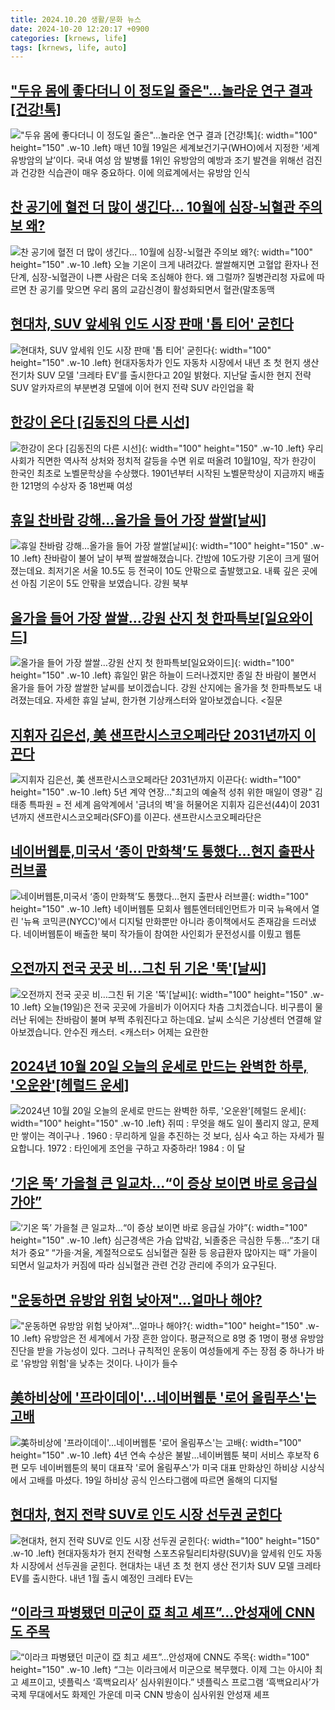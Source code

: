 ```yaml
---
title: 2024.10.20 생활/문화 뉴스
date: 2024-10-20 12:20:17 +0900
categories: [krnews, life]
tags: [krnews, life, auto]
---
```

## ["두유 몸에 좋다더니 이 정도일 줄은"…놀라운 연구 결과 [건강!톡]](https://n.news.naver.com/mnews/article/015/0005046244)

!["두유 몸에 좋다더니 이 정도일 줄은"…놀라운 연구 결과 [건강!톡]](https://mimgnews.pstatic.net/image/origin/015/2024/10/19/5046244.jpg?type=nf220_150){: width="100" height="150" .w-10 .left}
매년 10월 19일은 세계보건기구(WHO)에서 지정한 ‘세계 유방암의 날’이다. 국내 여성 암 발병률 1위인 유방암의 예방과 조기 발견을 위해선 검진과 건강한 식습관이 매우 중요하다. 이에 의료계에서는 유방암 인식

## [찬 공기에 혈전 더 많이 생긴다... 10월에 심장-뇌혈관 주의보 왜?](https://n.news.naver.com/mnews/article/296/0000082943)

![찬 공기에 혈전 더 많이 생긴다... 10월에 심장-뇌혈관 주의보 왜?](https://mimgnews.pstatic.net/image/origin/296/2024/10/20/82943.jpg?type=nf220_150){: width="100" height="150" .w-10 .left}
오늘 기온이 크게 내려갔다. 쌀쌀해지면 고혈압 환자나 전 단계, 심장-뇌혈관이 나쁜 사람은 더욱 조심해야 한다. 왜 그럴까? 질병관리청 자료에 따르면 찬 공기를 맞으면 우리 몸의 교감신경이 활성화되면서 혈관(말초동맥

## [현대차, SUV 앞세워 인도 시장 판매 '톱 티어' 굳힌다](https://n.news.naver.com/mnews/article/008/0005102831)

![현대차, SUV 앞세워 인도 시장 판매 '톱 티어' 굳힌다](https://mimgnews.pstatic.net/image/origin/008/2024/10/20/5102831.jpg?type=nf220_150){: width="100" height="150" .w-10 .left}
현대자동차가 인도 자동차 시장에서 내년 초 첫 현지 생산 전기차 SUV 모델 '크레타 EV'를 출시한다고 20일 밝혔다. 지난달 출시한 현지 전략 SUV 알카자르의 부분변경 모델에 이어 현지 전략 SUV 라인업을 확

## [한강이 온다 [김동진의 다른 시선]](https://n.news.naver.com/mnews/article/586/0000088804)

![한강이 온다 [김동진의 다른 시선]](https://mimgnews.pstatic.net/image/origin/586/2024/10/19/88804.jpg?type=nf220_150){: width="100" height="150" .w-10 .left}
우리 사회가 직면한 역사적 상처와 정치적 갈등을 수면 위로 떠올려 10월10일, 작가 한강이 한국인 최초로 노벨문학상을 수상했다. 1901년부터 시작된 노벨문학상이 지금까지 배출한 121명의 수상자 중 18번째 여성

## [휴일 찬바람 강해…올가을 들어 가장 쌀쌀[날씨]](https://n.news.naver.com/mnews/article/422/0000688059)

![휴일 찬바람 강해…올가을 들어 가장 쌀쌀[날씨]](https://mimgnews.pstatic.net/image/origin/422/2024/10/20/688059.jpg?type=nf220_150){: width="100" height="150" .w-10 .left}
찬바람이 불어 날이 부쩍 쌀쌀해졌습니다. 간밤에 10도가량 기온이 크게 떨어졌는데요. 최저기온 서울 10.5도 등 전국이 10도 안팎으로 출발했고요. 내륙 깊은 곳에선 아침 기온이 5도 안팎을 보였습니다. 강원 북부

## [올가을 들어 가장 쌀쌀…강원 산지 첫 한파특보[일요와이드]](https://n.news.naver.com/mnews/article/422/0000688071)

![올가을 들어 가장 쌀쌀…강원 산지 첫 한파특보[일요와이드]](https://mimgnews.pstatic.net/image/origin/422/2024/10/20/688071.jpg?type=nf220_150){: width="100" height="150" .w-10 .left}
휴일인 맑은 하늘이 드러나겠지만 종일 찬 바람이 불면서 올가을 들어 가장 쌀쌀한 날씨를 보이겠습니다. 강원 산지에는 올가을 첫 한파특보도 내려졌는데요. 자세한 휴일 날씨, 한가현 기상캐스터와 알아보겠습니다. <질문

## [지휘자 김은선, 美 샌프란시스코오페라단 2031년까지 이끈다](https://n.news.naver.com/mnews/article/001/0014993318)

![지휘자 김은선, 美 샌프란시스코오페라단 2031년까지 이끈다](https://mimgnews.pstatic.net/image/origin/001/2024/10/19/14993318.jpg?type=nf220_150){: width="100" height="150" .w-10 .left}
5년 계약 연장…"최고의 예술적 성취 위한 매일이 영광" 김태종 특파원 = 전 세계 음악계에서 '금녀의 벽'을 허물어온 지휘자 김은선(44)이 2031년까지 샌프란시스코오페라(SFO)를 이끈다. 샌프란시스코오페라단은

## [네이버웹툰,미국서 ‘종이 만화책’도 통했다…현지 출판사 러브콜](https://n.news.naver.com/mnews/article/016/0002376243)

![네이버웹툰,미국서 ‘종이 만화책’도 통했다…현지 출판사 러브콜](https://mimgnews.pstatic.net/image/origin/016/2024/10/20/2376243.jpg?type=nf220_150){: width="100" height="150" .w-10 .left}
네이버웹툰 모회사 웹툰엔터테인먼트가 미국 뉴욕에서 열린 '뉴욕 코믹콘(NYCC)'에서 디지털 만화뿐만 아니라 종이책에서도 존재감을 드러냈다. 네이버웹툰이 배출한 북미 작가들이 참여한 사인회가 문전성시를 이뤘고 웹툰

## [오전까지 전국 곳곳 비…그친 뒤 기온 '뚝'[날씨]](https://n.news.naver.com/mnews/article/055/0001198692)

![오전까지 전국 곳곳 비…그친 뒤 기온 '뚝'[날씨]](https://mimgnews.pstatic.net/image/origin/055/2024/10/19/1198692.jpg?type=nf220_150){: width="100" height="150" .w-10 .left}
오늘(19일)은 전국 곳곳에 가을비가 이어지다 차츰 그치겠습니다. 비구름이 물러난 뒤에는 찬바람이 불며 부쩍 추워진다고 하는데요. 날씨 소식은 기상센터 연결해 알아보겠습니다. 안수진 캐스터. <캐스터> 어제는 요란한

## [2024년 10월 20일 오늘의 운세로 만드는 완벽한 하루, '오운완'[헤럴드 운세]](https://n.news.naver.com/mnews/article/016/0002376220)

![2024년 10월 20일 오늘의 운세로 만드는 완벽한 하루, '오운완'[헤럴드 운세]](https://mimgnews.pstatic.net/image/origin/016/2024/10/20/2376220.jpg?type=nf220_150){: width="100" height="150" .w-10 .left}
쥐띠 : 무엇을 해도 일이 풀리지 않고, 문제만 쌓이는 격이구나 . 1960 : 무리하게 일을 추진하는 것 보다, 심사 숙고 하는 자세가 필요합니다. 1972 : 타인에게 조언을 구하고 자중하라! 1984 : 이 달

## [‘기온 뚝’ 가을철 큰 일교차…“이 증상 보이면 바로 응급실 가야”](https://n.news.naver.com/mnews/article/022/0003978294)

![‘기온 뚝’ 가을철 큰 일교차…“이 증상 보이면 바로 응급실 가야”](https://mimgnews.pstatic.net/image/origin/022/2024/10/20/3978294.jpg?type=nf220_150){: width="100" height="150" .w-10 .left}
심근경색은 가슴 압박감, 뇌졸중은 극심한 두통…“초기 대처가 중요” “가을·겨울, 계절적으로도 심뇌혈관 질환 등 응급환자 많아지는 때” 가을이 되면서 일교차가 커짐에 따라 심뇌혈관 관련 건강 관리에 주의가 요구된다.

## ["운동하면 유방암 위험 낮아져"…얼마나 해야?](https://n.news.naver.com/mnews/article/296/0000082929)

!["운동하면 유방암 위험 낮아져"…얼마나 해야?](https://mimgnews.pstatic.net/image/origin/296/2024/10/19/82929.jpg?type=nf220_150){: width="100" height="150" .w-10 .left}
유방암은 전 세계에서 가장 흔한 암이다. 평균적으로 8명 중 1명이 평생 유방암 진단을 받을 가능성이 있다. 그러나 규칙적인 운동이 여성들에게 주는 장점 중 하나가 바로 '유방암 위험'을 낮추는 것이다. 나이가 들수

## [美하비상에 '프라이데이'…네이버웹툰 '로어 올림푸스'는 고배](https://n.news.naver.com/mnews/article/001/0014993516)

![美하비상에 '프라이데이'…네이버웹툰 '로어 올림푸스'는 고배](https://mimgnews.pstatic.net/image/origin/001/2024/10/19/14993516.jpg?type=nf220_150){: width="100" height="150" .w-10 .left}
4년 연속 수상은 불발…네이버웹툰 북미 서비스 후보작 6편 모두 네이버웹툰의 북미 대표작 '로어 올림푸스'가 미국 대표 만화상인 하비상 시상식에서 고배를 마셨다. 19일 하비상 공식 인스타그램에 따르면 올해의 디지털

## [현대차, 현지 전략 SUV로 인도 시장 선두권 굳힌다](https://n.news.naver.com/mnews/article/277/0005486824)

![현대차, 현지 전략 SUV로 인도 시장 선두권 굳힌다](https://mimgnews.pstatic.net/image/origin/277/2024/10/20/5486824.jpg?type=nf220_150){: width="100" height="150" .w-10 .left}
현대자동차가 현지 전략형 스포츠유틸리티차량(SUV)을 앞세워 인도 자동차 시장에서 선두권을 굳힌다. 현대차는 내년 초 첫 현지 생산 전기차 SUV 모델 크레타 EV를 출시한다. 내년 1월 출시 예정인 크레타 EV는

## [“이라크 파병됐던 미군이 亞 최고 셰프”…안성재에 CNN도 주목](https://n.news.naver.com/mnews/article/009/0005381752)

![“이라크 파병됐던 미군이 亞 최고 셰프”…안성재에 CNN도 주목](https://mimgnews.pstatic.net/image/origin/009/2024/10/19/5381752.jpg?type=nf220_150){: width="100" height="150" .w-10 .left}
“그는 이라크에서 미군으로 복무했다. 이제 그는 아시아 최고 셰프이고, 넷플릭스 ‘흑백요리사’ 심사위원이다.” 넷플릭스 프로그램 ‘흑백요리사’가 국제 무대에서도 화제인 가운데 미국 CNN 방송이 심사위원 안성재 셰프

